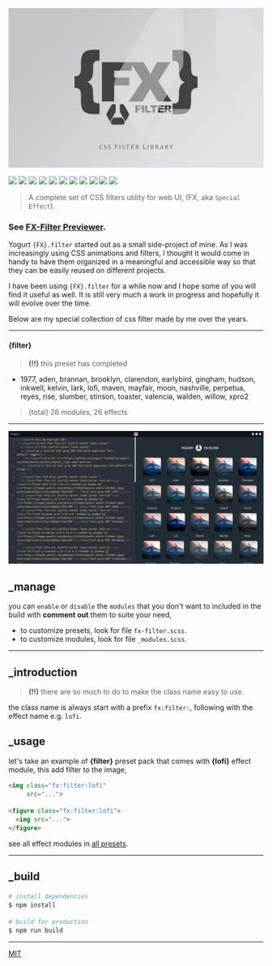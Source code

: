 <p align="center">
  <img src="assets/promo.jpg" height="auto" width="auto">
</p>

<p align="left">
  <img src="https://badgen.net/github/release/yogurt-foundation/fx-filter">
  <img src="https://badgen.net/github/releases/yogurt-foundation/fx-filter">
  <img src="https://badgen.net/github/branches/yogurt-foundation/fx-filter">
  <img src="https://badgen.net/github/forks/yogurt-foundation/fx-filter">
  <img src="https://badgen.net/github/stars/yogurt-foundation/fx-filter">
  <img src="https://badgen.net/github/watchers/yogurt-foundation/fx-filter">
  <img src="https://badgen.net/github/tag/yogurt-foundation/fx-filter">
  <img src="https://badgen.net/github/commits/yogurt-foundation/fx-filter">
  <img src="https://badgen.net/github/last-commit/yogurt-foundation/fx-filter">
  <img src="https://badgen.net/github/contributors/yogurt-foundation/fx-filter">
  <img src="https://badgen.net/github/license/yogurt-foundation/fx-filter">
</p>

> A complete set of CSS filters utility for web UI, (FX, aka `Special Effect`).

### See [FX-Filter Previewer](https://fx-filter-previewer.netlify.com/).

Yogurt `{FX}.filter` started out as a small side-project of mine. As I was increasingly using CSS animations and filters, I thought it would come in handy to have them organized in a meaningful and accessible way so that they can be easily reused on different projects.

I have been using `{FX}.filter` for a while now and I hope some of you will find it useful as well. It is still very much a work in progress and hopefully it will evolve over the time.

Below are my special collection of css filter made by me over the years.

---

#### {filter}

> **(!!)** this preset has completed

- 1977, aden, brannan, brooklyn, clarendon, earlybird, gingham, hudson, inkwell, kelvin, lark, lofi, maven, mayfair, moon, nashville, perpetua, reyes, rise, slumber, stinson, toaster, valencia, walden, willow, xpro2

> (total) 26 modules, 26 effects

---

<p align="left">
  <img src="assets/screenshot_01.png" height="auto" width="auto">
</p>

## _manage

you can `enable` or `disable` the `modules` that you don't want to included in the build with **comment out** them to suite your need,

- to customize presets, look for file `fx-filter.scss`.
- to customize modules, look for file `_modules.scss`.

---

## _introduction

> **(!!)** there are so much to do to make the class name easy to use.

the class name is always start with a prefix `fx:filter:`, following with the effect name e.g. `lofi`.

## _usage

let's take an example of **{filter}** preset pack that comes with **{lofi}** effect module, this add filter to the image,

```html
<img class="fx:filter:lofi"
     src="...">

<figure class="fx:filter:lofi">
  <img src="...">
</figure>
```

see all effect modules in [all presets](https://github.com/loouislow81/fx.css/wiki).

---

## _build

``` bash
# install dependencies
$ npm install

# build for production
$ npm run build
```

---

[MIT](https://github.com/yogurt-foundation/fx-filter/blob/master/LICENSE)


